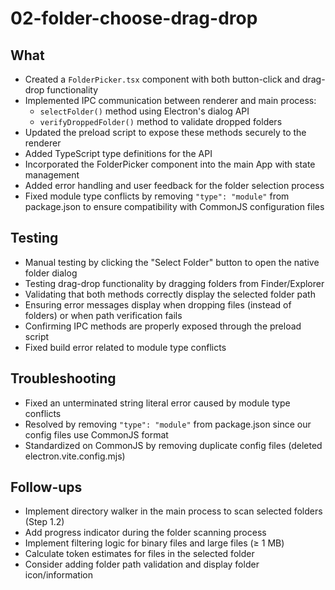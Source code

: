 # 02-folder-choose-drag-drop

## What
- Created a `FolderPicker.tsx` component with both button-click and drag-drop functionality
- Implemented IPC communication between renderer and main process:
  - `selectFolder()` method using Electron's dialog API
  - `verifyDroppedFolder()` method to validate dropped folders
- Updated the preload script to expose these methods securely to the renderer
- Added TypeScript type definitions for the API
- Incorporated the FolderPicker component into the main App with state management
- Added error handling and user feedback for the folder selection process
- Fixed module type conflicts by removing `"type": "module"` from package.json to ensure compatibility with CommonJS configuration files

## Testing
- Manual testing by clicking the "Select Folder" button to open the native folder dialog
- Testing drag-drop functionality by dragging folders from Finder/Explorer
- Validating that both methods correctly display the selected folder path
- Ensuring error messages display when dropping files (instead of folders) or when path verification fails
- Confirming IPC methods are properly exposed through the preload script
- Fixed build error related to module type conflicts

## Troubleshooting
- Fixed an unterminated string literal error caused by module type conflicts
- Resolved by removing `"type": "module"` from package.json since our config files use CommonJS format
- Standardized on CommonJS by removing duplicate config files (deleted electron.vite.config.mjs)

## Follow-ups
- Implement directory walker in the main process to scan selected folders (Step 1.2)
- Add progress indicator during the folder scanning process
- Implement filtering logic for binary files and large files (≥ 1 MB)
- Calculate token estimates for files in the selected folder
- Consider adding folder path validation and display folder icon/information 